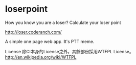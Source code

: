 # loserpoint
How you know you are a loser? Calculate your loser point

http://loser.coderanch.com/

A simple one page web app.
It's PTT meme.


License 
除CI本身的License之外，其餘部份採用WTFPL License。 
http://en.wikipedia.org/wiki/WTFPL
